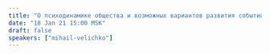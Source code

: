 ```yaml
---
title: "О психодинамике общества и возможных вариантов развития событий в концептуальном движении"
date: "18 Jan 21 15:00 MSK"
draft: false
speakers: ["mihail-velichko"]  
---
```

 